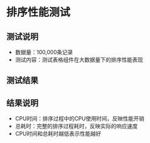 # 排序性能测试

## 测试说明
- 数据量：100,000条记录
- 测试内容：测试表格组件在大数据量下的排序性能表现

## 测试结果

<SortData />

## 结果说明
- CPU时间：排序过程中的CPU使用时间，反映性能开销
- 总耗时：完整的排序过程耗时，反映实际的响应速度
- CPU时间和总耗时越低表示性能越好
